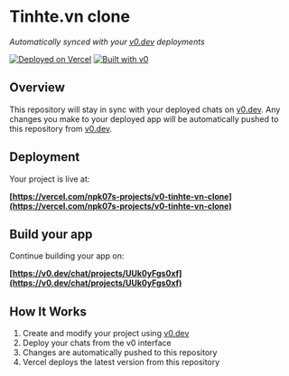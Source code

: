 # Tinhte.vn clone

*Automatically synced with your [v0.dev](https://v0.dev) deployments*

[![Deployed on Vercel](https://img.shields.io/badge/Deployed%20on-Vercel-black?style=for-the-badge&logo=vercel)](https://vercel.com/npk07s-projects/v0-tinhte-vn-clone)
[![Built with v0](https://img.shields.io/badge/Built%20with-v0.dev-black?style=for-the-badge)](https://v0.dev/chat/projects/UUk0yFgs0xf)

## Overview

This repository will stay in sync with your deployed chats on [v0.dev](https://v0.dev).
Any changes you make to your deployed app will be automatically pushed to this repository from [v0.dev](https://v0.dev).

## Deployment

Your project is live at:

**[https://vercel.com/npk07s-projects/v0-tinhte-vn-clone](https://vercel.com/npk07s-projects/v0-tinhte-vn-clone)**

## Build your app

Continue building your app on:

**[https://v0.dev/chat/projects/UUk0yFgs0xf](https://v0.dev/chat/projects/UUk0yFgs0xf)**

## How It Works

1. Create and modify your project using [v0.dev](https://v0.dev)
2. Deploy your chats from the v0 interface
3. Changes are automatically pushed to this repository
4. Vercel deploys the latest version from this repository